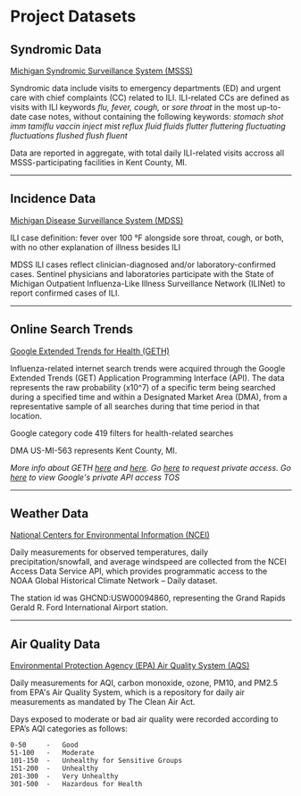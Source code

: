 # Project Datasets

## Syndromic Data
[Michigan Syndromic Surveillance System (MSSS)](https://www.michigan.gov/mdhhs/keep-mi-healthy/communicablediseases/mdss/michigan-syndromic-surveillance-system)

Syndromic data include visits to emergency departments (ED) and urgent care with chief complaints (CC) related to ILI. ILI-related CCs are defined as visits with ILI keywords *flu, fever, cough,* or *sore throat* in the most up-to-date case notes, without containing the following keywords: *stomach shot imm tamiflu vaccin inject mist reflux fluid fluids flutter fluttering fluctuating fluctuations flushed flush fluent*

Data are reported in aggregate, with total daily ILI-related visits accross all MSSS-participating facilities in Kent County, MI. 

---

## Incidence Data
[Michigan Disease Surveillance System (MDSS)](https://www.michigan.gov/mdhhs/keep-mi-healthy/communicablediseases/mdss/michigan-disease-surveillance-system-background)

ILI case definition: fever over 100 °F alongside sore throat, cough, or both, with no other explanation of illness besides ILI

MDSS ILI cases reflect clinician-diagnosed and/or laboratory-confirmed cases. Sentinel physicians and laboratories participate with the State of Michigan Outpatient Influenza-Like Illness Surveillance Network (ILINet) to report confirmed cases of ILI. 

---

## Online Search Trends
[Google Extended Trends for Health (GETH)](https://doi.org/10.1016/j.simpa.2021.100060)

Influenza-related internet search trends were acquired through the Google Extended Trends (GET) Application Programming Interface (API). The data represents the raw probability (x10^7) of a specific term being searched during a specified time and within a Designated Market Area (DMA), from a representative sample of all searches during that time period in that location. 

Google category code 419 filters for health-related searches 

DMA US-MI-563 represents Kent County, MI. 

*More info about GETH [here](https://doi.org/10.1016/j.simpa.2021.100060) and [here](https://www.mdpi.com/1660-4601/19/22/15396#app1-ijerph-19-15396). Go [here](https://support.google.com/trends/contact/trends_api) to request private access. Go [here](https://docs.google.com/forms/d/e/1FAIpQLSfDhe_gg28tgeEttsSAPCmdO4U0wbqorVBG4Azr46IowGkCtA/viewform) to view Google's private API access TOS*

---

## Weather Data
[National Centers for Environmental Information (NCEI)](https://www.ncei.noaa.gov/cdo-web/)

 Daily measurements for observed temperatures, daily precipitation/snowfall, and average windspeed are collected from the NCEI Access Data Service API, which provides programmatic access to the NOAA Global Historical Climate Network – Daily dataset. 
 
 The station id was GHCND:USW00094860, representing the Grand Rapids Gerald R. Ford International Airport station. 

 ---

## Air Quality Data
[Environmental Protection Agency (EPA) Air Quality System (AQS)](https://www.epa.gov/aqs)

Daily measurements for AQI, carbon monoxide, ozone, PM10, and PM2.5 from EPA's Air Quality System, which is a repository for daily air measurements as mandated by The Clean Air Act. 

Days exposed to moderate or bad air quality were recorded according to EPA’s AQI categories as follows: 

    0-50     -   Good
    51-100   -   Moderate
    101-150  -   Unhealthy for Sensitive Groups
    151-200  -   Unhealthy
    201-300  -   Very Unhealthy
    301-500  -   Hazardous for Health



